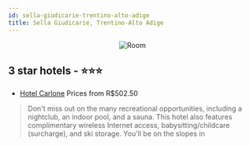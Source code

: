 ```yaml
---
id: sella-giudicarie-trentino-alto-adige
title: Sella Giudicarie, Trentino-Alto Adige
---
```


<center><img src="https://i.travelapi.com/hotels/3000000/2430000/2424700/2424663/eac1b5c9_b.jpg" alt="Room" /></center>


##  3 star hotels - ⭐️⭐️⭐️

-    [Hotel Carlone](https://us.hurb.com/br/hotels/sella-giudicarie/hotel-carlone-JNP-JP254640?cmp=18055) Prices from R$502.50
   > Don't miss out on the many recreational opportunities, including a nightclub, an indoor pool, and a sauna. This hotel also features complimentary wireless Internet access, babysitting/childcare (surcharge), and ski storage. You'll be on the slopes in
